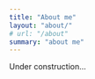 ```yaml
---
title: "About me"
layout: "about/"
# url: "/about"
summary: "about me"
---
```


Under construction...
